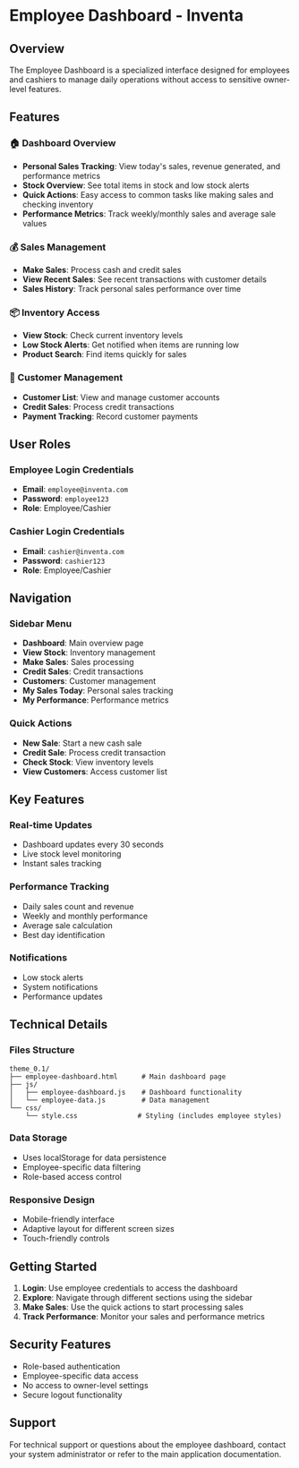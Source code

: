 # Employee Dashboard - Inventa

## Overview
The Employee Dashboard is a specialized interface designed for employees and cashiers to manage daily operations without access to sensitive owner-level features.

## Features

### 🏠 Dashboard Overview
- **Personal Sales Tracking**: View today's sales, revenue generated, and performance metrics
- **Stock Overview**: See total items in stock and low stock alerts
- **Quick Actions**: Easy access to common tasks like making sales and checking inventory
- **Performance Metrics**: Track weekly/monthly sales and average sale values

### 💰 Sales Management
- **Make Sales**: Process cash and credit sales
- **View Recent Sales**: See recent transactions with customer details
- **Sales History**: Track personal sales performance over time

### 📦 Inventory Access
- **View Stock**: Check current inventory levels
- **Low Stock Alerts**: Get notified when items are running low
- **Product Search**: Find items quickly for sales

### 👥 Customer Management
- **Customer List**: View and manage customer accounts
- **Credit Sales**: Process credit transactions
- **Payment Tracking**: Record customer payments

## User Roles

### Employee Login Credentials
- **Email**: `employee@inventa.com`
- **Password**: `employee123`
- **Role**: Employee/Cashier

### Cashier Login Credentials
- **Email**: `cashier@inventa.com`
- **Password**: `cashier123`
- **Role**: Employee/Cashier

## Navigation

### Sidebar Menu
- **Dashboard**: Main overview page
- **View Stock**: Inventory management
- **Make Sales**: Sales processing
- **Credit Sales**: Credit transactions
- **Customers**: Customer management
- **My Sales Today**: Personal sales tracking
- **My Performance**: Performance metrics

### Quick Actions
- **New Sale**: Start a new cash sale
- **Credit Sale**: Process credit transaction
- **Check Stock**: View inventory levels
- **View Customers**: Access customer list

## Key Features

### Real-time Updates
- Dashboard updates every 30 seconds
- Live stock level monitoring
- Instant sales tracking

### Performance Tracking
- Daily sales count and revenue
- Weekly and monthly performance
- Average sale calculation
- Best day identification

### Notifications
- Low stock alerts
- System notifications
- Performance updates

## Technical Details

### Files Structure
```
theme_0.1/
├── employee-dashboard.html      # Main dashboard page
├── js/
│   ├── employee-dashboard.js    # Dashboard functionality
│   └── employee-data.js         # Data management
└── css/
    └── style.css               # Styling (includes employee styles)
```

### Data Storage
- Uses localStorage for data persistence
- Employee-specific data filtering
- Role-based access control

### Responsive Design
- Mobile-friendly interface
- Adaptive layout for different screen sizes
- Touch-friendly controls

## Getting Started

1. **Login**: Use employee credentials to access the dashboard
2. **Explore**: Navigate through different sections using the sidebar
3. **Make Sales**: Use the quick actions to start processing sales
4. **Track Performance**: Monitor your sales and performance metrics

## Security Features

- Role-based authentication
- Employee-specific data access
- No access to owner-level settings
- Secure logout functionality

## Support

For technical support or questions about the employee dashboard, contact your system administrator or refer to the main application documentation.
